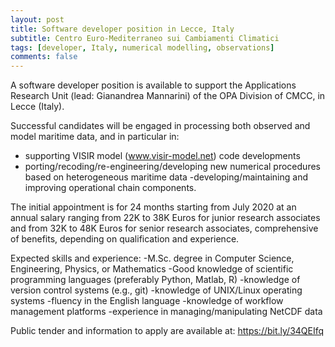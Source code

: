 ```yaml
---
layout: post
title: Software developer position in Lecce, Italy
subtitle: Centro Euro-Mediterraneo sui Cambiamenti Climatici
tags: [developer, Italy, numerical modelling, observations]
comments: false
---
```

A software developer position is available to support the Applications
Research Unit (lead: Gianandrea Mannarini) of the OPA Division of CMCC, in
Lecce (Italy).

Successful candidates will be engaged in processing both observed and model
maritime data, and in particular in:
- supporting VISIR model (www.visir-model.net) code developments
- porting/recoding/re-engineering/developing new numerical procedures based
on heterogeneous maritime data
-developing/maintaining and improving operational chain components.

The initial appointment is for 24 months starting from July 2020 at an
annual salary ranging from 22K to 38K Euros for junior research associates
and from 32K to 48K Euros for senior research associates, comprehensive of
benefits, depending on qualification and experience.

Expected skills and experience:
-M.Sc. degree in Computer Science, Engineering, Physics, or Mathematics
-Good knowledge of scientific programming languages (preferably Python,
Matlab, R)
-knowledge of version control systems (e.g., git)
-knowledge of UNIX/Linux operating systems
-fluency in the English language
-knowledge of workflow management platforms
-experience in managing/manipulating NetCDF data

Public tender and information to apply are available at:
https://bit.ly/34QEIfq
